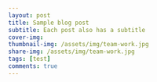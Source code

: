 ```yaml
---
layout: post
title: Sample blog post
subtitle: Each post also has a subtitle
cover-img: 
thumbnail-img: /assets/img/team-work.jpg
share-img: /assets/img/team-work.jpg
tags: [test]
comments: true
---
```


